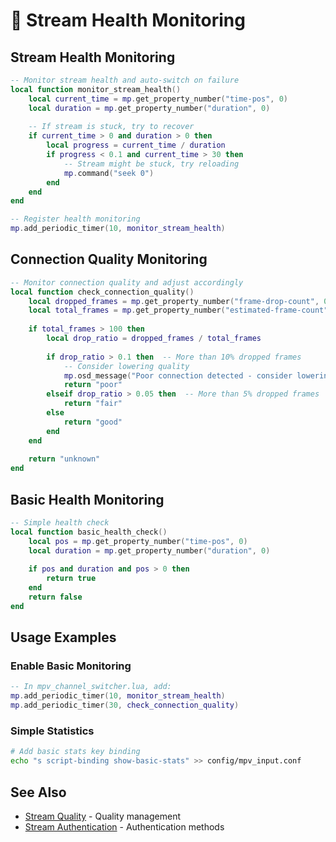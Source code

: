 # 🔧 Stream Health Monitoring

## Stream Health Monitoring
```lua
-- Monitor stream health and auto-switch on failure
local function monitor_stream_health()
    local current_time = mp.get_property_number("time-pos", 0)
    local duration = mp.get_property_number("duration", 0)
    
    -- If stream is stuck, try to recover
    if current_time > 0 and duration > 0 then
        local progress = current_time / duration
        if progress < 0.1 and current_time > 30 then
            -- Stream might be stuck, try reloading
            mp.command("seek 0")
        end
    end
end

-- Register health monitoring
mp.add_periodic_timer(10, monitor_stream_health)
```

## Connection Quality Monitoring
```lua
-- Monitor connection quality and adjust accordingly
local function check_connection_quality()
    local dropped_frames = mp.get_property_number("frame-drop-count", 0)
    local total_frames = mp.get_property_number("estimated-frame-count", 1)
    
    if total_frames > 100 then
        local drop_ratio = dropped_frames / total_frames
        
        if drop_ratio > 0.1 then  -- More than 10% dropped frames
            -- Consider lowering quality
            mp.osd_message("Poor connection detected - consider lowering quality", 3)
            return "poor"
        elseif drop_ratio > 0.05 then  -- More than 5% dropped frames
            return "fair"
        else
            return "good"
        end
    end
    
    return "unknown"
end
```

## Basic Health Monitoring
```lua
-- Simple health check
local function basic_health_check()
    local pos = mp.get_property_number("time-pos", 0)
    local duration = mp.get_property_number("duration", 0)
    
    if pos and duration and pos > 0 then
        return true
    end
    return false
end
```

## Usage Examples

### Enable Basic Monitoring
```lua
-- In mpv_channel_switcher.lua, add:
mp.add_periodic_timer(10, monitor_stream_health)
mp.add_periodic_timer(30, check_connection_quality)
```

### Simple Statistics
```bash
# Add basic stats key binding
echo "s script-binding show-basic-stats" >> config/mpv_input.conf
```

## See Also
- [Stream Quality](technical-streaming-quality.md) - Quality management
- [Stream Authentication](technical-streaming-auth.md) - Authentication methods
